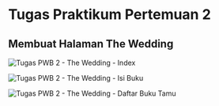 # Tugas Praktikum Pertemuan 2

## Membuat Halaman The Wedding

![Tugas PWB 2 - The Wedding - Index](https://github.com/user-attachments/assets/11725118-dc77-4591-8852-0104d502125a)

![Tugas PWB 2 - The Wedding - Isi Buku](https://github.com/user-attachments/assets/d30add3e-a786-4173-a89a-40697bffcd90)

![Tugas PWB 2 - The Wedding - Daftar Buku Tamu](https://github.com/user-attachments/assets/f6f49ad6-4b76-44e8-b1f1-7b99e264ad87)
